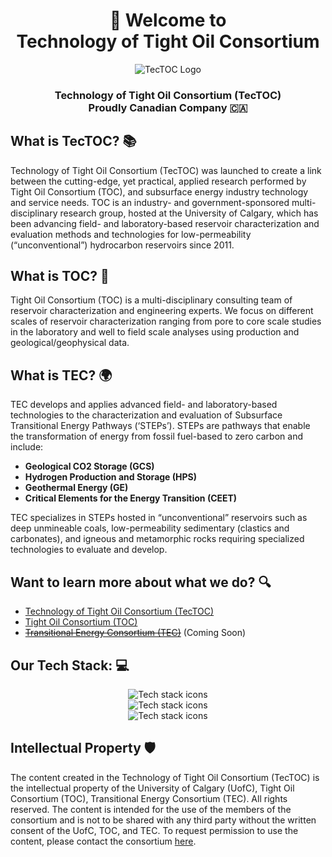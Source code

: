 <div align="center">
  <h1>👋 Welcome to <br>Technology of Tight Oil Consortium</h1>
  <img src="https://www.tectoc.ca/logos/TecTOC_Logo.svg" alt="TecTOC Logo" />
  <h3>Technology of Tight Oil Consortium (TecTOC) <br> Proudly Canadian Company 🇨🇦</h3>
</div>

## What is TecTOC? 📚

Technology of Tight Oil Consortium (TecTOC) was launched to create a link between the cutting-edge, yet practical, applied research performed by Tight Oil Consortium (TOC), and subsurface energy industry technology and service needs. TOC is an industry- and government-sponsored multi-disciplinary research group, hosted at the University of Calgary, which has been advancing field- and laboratory-based reservoir characterization and evaluation methods and technologies for low-permeability (“unconventional”) hydrocarbon reservoirs since 2011.

## What is TOC? 🔬

Tight Oil Consortium (TOC) is a multi-disciplinary consulting team of reservoir characterization and engineering experts. We focus on different scales of reservoir characterization ranging from pore to core scale studies in the laboratory and well to field scale analyses using production and geological/geophysical data.

## What is TEC? 🌍

TEC develops and applies advanced field- and laboratory-based technologies to the characterization and evaluation of Subsurface Transitional Energy Pathways (‘STEPs’). STEPs are pathways that enable the transformation of energy from fossil fuel-based to zero carbon and include:
- **Geological CO2 Storage (GCS)**
- **Hydrogen Production and Storage (HPS)**
- **Geothermal Energy (GE)**
- **Critical Elements for the Energy Transition (CEET)**

TEC specializes in STEPs hosted in “unconventional” reservoirs such as deep unmineable coals, low-permeability sedimentary (clastics and carbonates), and igneous and metamorphic rocks requiring specialized technologies to evaluate and develop.

## Want to learn more about what we do? 🔍

- [Technology of Tight Oil Consortium (TecTOC)](https://www.tectoc.ca/)
- [Tight Oil Consortium (TOC)](https://www.tightoilconsortium.com/)
- ~~[Transitional Energy Consortium (TEC)](https://www.transitionalenergyconsortium.com/)~~ (Coming Soon)

## Our Tech Stack: 💻

<div align="center">
  <img src="https://skillicons.dev/icons?i=nodejs,nextjs,react,html,css,js,ts" alt="Tech stack icons" /><br>
  <img src="https://skillicons.dev/icons?i=cs,dotnet,py,md" alt="Tech stack icons" /><br>
  <img src="https://skillicons.dev/icons?i=visualstudio,vscode,git,github,vercel,windows" alt="Tech stack icons" /><br>
</div>

## Intellectual Property 🛡️

The content created in the Technology of Tight Oil Consortium (TecTOC) is the intellectual property of the University of Calgary (UofC), Tight Oil Consortium (TOC), Transitional Energy Consortium (TEC). All rights reserved. The content is intended for the use of the members of the consortium and is not to be shared with any third party without the written consent of the UofC, TOC, and TEC. To request permission to use the content, please contact the consortium [here](https://www.tightoilconsortium.com/contact-us/).


